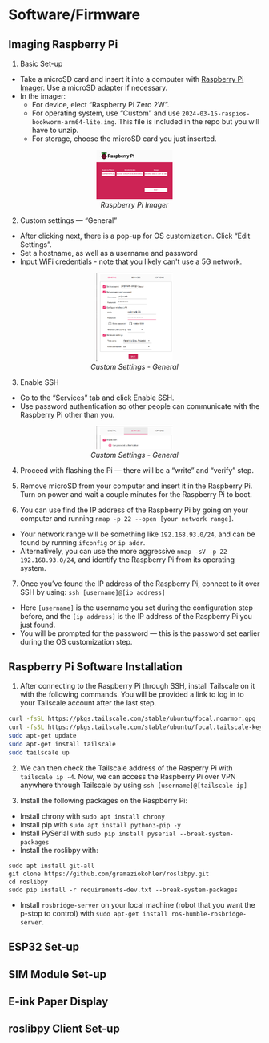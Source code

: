 # Software/Firmware

## Imaging Raspberry Pi
1. Basic Set-up
- Take a microSD card and insert it into a computer with [Raspberry Pi Imager](https://www.raspberrypi.com/software/). Use a microSD adapter if necessary.
- In the imager:
    - For device, elect “Raspberry Pi Zero 2W”.
    - For operating system, use “Custom” and use `2024-03-15-raspios-bookworm-arm64-lite.img`. This file is included in the repo but you will have to unzip.
    - For storage, choose the microSD card you just inserted.
<p align="center">
  <img width="30%" src="/docs/img/rpi-imager.png"> <br><i> Raspberry Pi Imager </i>
</p>

2. Custom settings — “General”
- After clicking next, there is a pop-up for OS customization. Click “Edit Settings”.
- Set a hostname, as well as a username and password
- Input WiFi credentials - note that you likely can't use a 5G network.
<p align="center">
  <img width="30%" src="/docs/img/rpi-custom-1.png"> <br><i> Custom Settings - General </i>
</p>

3. Enable SSH
- Go to the “Services” tab and click Enable SSH.
- Use password authentication so other people can communicate with the Raspberry Pi other than you.
<p align="center">
  <img width="30%" src="/docs/img/rpi-custom-ssh.png"> <br><i> Custom Settings - General </i>
</p>

4. Proceed with flashing the Pi — there will be a “write” and “verify” step.

5. Remove microSD from your computer and insert it in the Raspberry Pi. Turn on power and wait a couple minutes for the Raspberry Pi to boot.  

6. You can use find the IP address of the Raspberry Pi by going on your computer and running `nmap -p 22 --open [your network range]`.
- Your network range will be something like `192.168.93.0/24`, and can be found by running `ifconfig` or `ip addr`.
- Alternatively, you can use the more aggressive `nmap -sV -p 22 192.168.93.0/24`, and identify the Raspberry Pi from its operating system.

7. Once you’ve found the IP address of the Raspberry Pi, connect to it over SSH by using: `ssh [username]@[ip address]`
- Here `[username]` is the username you set during the configuration step before, and the `[ip address]` is the IP address of the Raspberry Pi you just found.
- You will be prompted for the password — this is the password set earlier during the OS customization step.

## Raspberry Pi Software Installation
1. After connecting to the Raspberry Pi through SSH, install Tailscale on it with the following commands. You will be provided a link to log in to your Tailscale account after the last step.
```bash
curl -fsSL https://pkgs.tailscale.com/stable/ubuntu/focal.noarmor.gpg | sudo tee /usr/share/keyrings/tailscale-archive-keyring.gpg >/dev/null
curl -fsSL https://pkgs.tailscale.com/stable/ubuntu/focal.tailscale-keyring.list | sudo tee /etc/apt/sources.list.d/tailscale.list
sudo apt-get update
sudo apt-get install tailscale
sudo tailscale up
```
2. We can then check the Tailscale address of the Rasperry Pi with `tailscale ip -4`. Now, we can access the Raspberry Pi over VPN anywhere through Tailscale by using `ssh [username]@[tailscale ip]`

3. Install the following packages on the Raspberry Pi:
- Install chrony with `sudo apt install chrony`
- Install pip with `sudo apt install python3-pip -y` 
- Install PySerial with `sudo pip install pyserial --break-system-packages`
- Install the roslibpy with: 
```
sudo apt install git-all
git clone https://github.com/gramaziokohler/roslibpy.git
cd roslibpy
sudo pip install -r requirements-dev.txt --break-system-packages
```
- Install `rosbridge-server` on your local machine (robot that you want the p-stop to control) with `sudo apt-get install ros-humble-rosbridge-server`.

## ESP32 Set-up

## SIM Module Set-up

## E-ink Paper Display

## roslibpy Client Set-up